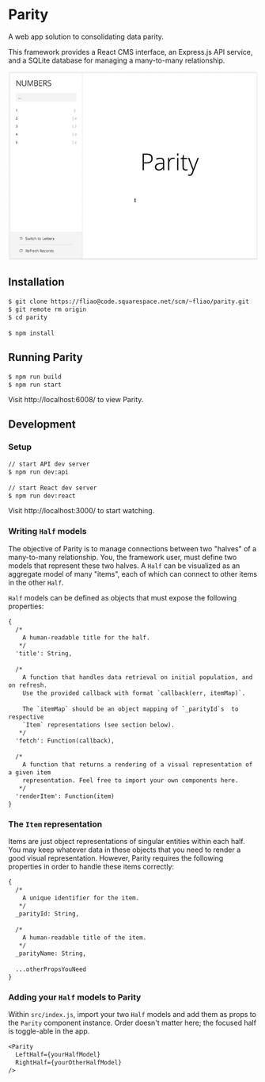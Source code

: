 # Parity
A web app solution to consolidating data parity.

This framework provides a React CMS interface, an Express.js API service, and a SQLite database for managing a many-to-many relationship.

![CMS Demo](docs/cms-demo.gif)

## Installation
```
$ git clone https://fliao@code.squarespace.net/scm/~fliao/parity.git
$ git remote rm origin
$ cd parity

$ npm install
```

## Running Parity
```
$ npm run build
$ npm run start
```

Visit http://localhost:6008/ to view Parity.

## Development
### Setup
```
// start API dev server
$ npm run dev:api

// start React dev server
$ npm run dev:react
```

Visit http://localhost:3000/ to start watching.

### Writing `Half` models
The objective of Parity is to manage connections between two "halves" of a many-to-many relationship. You, the framework user, must define two models that represent these two halves. A `Half` can be visualized as an aggregate model of many "items", each of which can connect to other items in the other `Half`.


`Half` models can be defined as objects that must expose the following properties:
```
{
  /*
    A human-readable title for the half.
   */
  'title': String,

  /*
    A function that handles data retrieval on initial population, and on refresh.
    Use the provided callback with format `callback(err, itemMap)`.

    The `itemMap` should be an object mapping of `_parityId`s  to respective
    `Item` representations (see section below).
   */  
  'fetch': Function(callback),

  /*
    A function that returns a rendering of a visual representation of a given item
    representation. Feel free to import your own components here.
   */
  'renderItem': Function(item)
}
```

### The `Item` representation
Items are just object representations of singular entities within each half. You may keep whatever data in these objects that you need to render a good visual representation. However, Parity requires the following properties in order to handle these items correctly:
```
{
  /*
    A unique identifier for the item.
   */
  _parityId: String,

  /*
    A human-readable title of the item.
   */
  _parityName: String,

  ...otherPropsYouNeed
}
```

### Adding your `Half` models to Parity
Within `src/index.js`, import your two `Half` models and add them as props to the `Parity` component instance. Order doesn't matter here; the focused half is toggle-able in the app.
```
<Parity
  LeftHalf={yourHalfModel}
  RightHalf={yourOtherHalfModel}
/>
```
